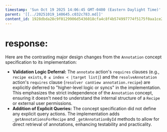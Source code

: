 ```yaml
---
timestamp: 'Sun Oct 19 2025 14:06:45 GMT-0400 (Eastern Daylight Time)'
parent: '[[../20251019_140645.c032c783.md]]'
content_id: 1928dbda28c9f0129906d5436018cfa4c8f4b574997774f5175f0aa1ce2bba2f
---
```


# response:

Here are the contrasting major design changes from the `Annotation` concept specification to its implementation:

* **Validation Logic Deferral:** The `annotate` action's `requires` clauses (e.g., `recipe exists`, `0 ≤ index < |target list|`) and the `resolveAnnotation` action's `requires` clause (`resolver canView annotation.recipe`) are explicitly deferred to "higher-level logic or syncs" in the implementation. This emphasizes the strict independence of the `Annotation` concept, ensuring it doesn't need to understand the internal structure of a `Recipe` or external user permissions.
* **Addition of Explicit Queries:** The concept specification did not define any explicit query actions. The implementation adds `_getAnnotationsForRecipe` and `_getAnnotationById` methods to allow for direct retrieval of annotations, enhancing testability and practicality.
